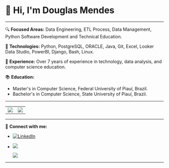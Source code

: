 # 👋 Hi, I'm Douglas Mendes

---

🔍 **Focused Areas:** Data Engineering, ETL Process, Data Management, Python Software Development and Technical Education.

🌟 **Technologies:** Python, PostgreSQL, ORACLE, Java, Git, Excel, Looker Data Studio, PowerBI, Django, Bash, Linux.

🏅 **Experience:** Over 7 years of experience in technology, data analysis, and computer science education.

📚 **Education:** 
- Master's in Computer Science, Federal University of Piauí, Brazil.
- Bachelor's in Computer Science, State University of Piauí, Brazil.

---

<table>
  <tr>
    <td>
      <img src="https://github-readme-stats.vercel.app/api?username=douglasepol&show_icons=true&title_color=783c00&text_color=af552e&icon_color=783c00&bg_color=f8efd4&cache_seconds=2300">
    </td>
    <td>
      <img src="https://github-readme-stats.vercel.app/api/top-langs/?username=douglasepol&layout=compact&title_color=783c00&text_color=af552e&bg_color=f8efd4">
    </td>
  </tr>
</table>

---

🔗 **Connect with me:**
- [![LinkedIn](https://img.shields.io/badge/linkedin-%230077B5.svg?style=for-the-badge&logo=linkedin&logoColor=white)](https://www.linkedin.com/in/douglas-sepol/)
- <a href="mailto:douglasmendes18ds@gmail.com" target="_blank">
    <img src="https://img.shields.io/badge/Gmail-D14836?style=for-the-badge&logo=gmail&logoColor=white" />
  </a>


  ![](https://komarev.com/ghpvc/?username=douglasepol&color=lightgrey)  
---
